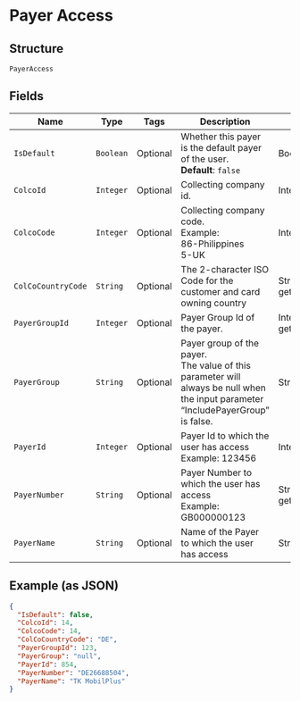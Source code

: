 
# Payer Access

## Structure

`PayerAccess`

## Fields

| Name | Type | Tags | Description | Getter | Setter |
|  --- | --- | --- | --- | --- | --- |
| `IsDefault` | `Boolean` | Optional | Whether this payer is the default payer of the user.<br>**Default**: `false` | Boolean getIsDefault() | setIsDefault(Boolean isDefault) |
| `ColcoId` | `Integer` | Optional | Collecting company id. | Integer getColcoId() | setColcoId(Integer colcoId) |
| `ColcoCode` | `Integer` | Optional | Collecting company code.<br>Example:<br>86-Philippines<br>5-UK | Integer getColcoCode() | setColcoCode(Integer colcoCode) |
| `ColCoCountryCode` | `String` | Optional | The 2-character ISO Code for the customer and card owning country | String getColCoCountryCode() | setColCoCountryCode(String colCoCountryCode) |
| `PayerGroupId` | `Integer` | Optional | Payer Group Id of the payer. | Integer getPayerGroupId() | setPayerGroupId(Integer payerGroupId) |
| `PayerGroup` | `String` | Optional | Payer group of the payer.<br>The value of this parameter will always be null when the input parameter “IncludePayerGroup” is false. | String getPayerGroup() | setPayerGroup(String payerGroup) |
| `PayerId` | `Integer` | Optional | Payer Id to which the user has access<br>Example: 123456 | Integer getPayerId() | setPayerId(Integer payerId) |
| `PayerNumber` | `String` | Optional | Payer Number to which the user has access<br>Example: GB000000123 | String getPayerNumber() | setPayerNumber(String payerNumber) |
| `PayerName` | `String` | Optional | Name of the Payer to which the user has access | String getPayerName() | setPayerName(String payerName) |

## Example (as JSON)

```json
{
  "IsDefault": false,
  "ColcoId": 14,
  "ColcoCode": 14,
  "ColCoCountryCode": "DE",
  "PayerGroupId": 123,
  "PayerGroup": "null",
  "PayerId": 854,
  "PayerNumber": "DE26688504",
  "PayerName": "TK MobilPlus"
}
```

